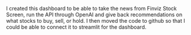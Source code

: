 I created this dashboard to be able to take the news from Finviz Stock Screen, run the API through OpenAI and give back recommendations on what stocks to buy, sell, or hold. 
I then moved the code to github so that I could be able to connect it to streamlit for the dashboard. 
